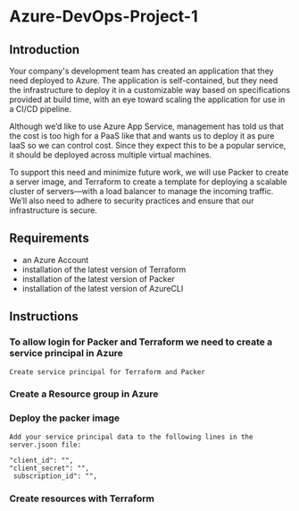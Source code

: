 # Azure-DevOps-Project-1

## Introduction

Your company's development team has created an application that they need deployed to Azure. The application is self-contained, but they need the infrastructure to deploy it in a customizable way based on specifications provided at build time, with an eye toward scaling the application for use in a CI/CD pipeline.

Although we’d like to use Azure App Service, management has told us that the cost is too high for a PaaS like that and wants us to deploy it as pure IaaS so we can control cost. Since they expect this to be a popular service, it should be deployed across multiple virtual machines.

To support this need and minimize future work, we will use Packer to create a server image, and Terraform to create a template for deploying a scalable cluster of servers—with a load balancer to manage the incoming traffic. We’ll also need to adhere to security practices and ensure that our infrastructure is secure.

## Requirements
- an Azure Account
- installation of the latest version of Terraform
- installation of the latest version of Packer
- installation of the latest version of AzureCLI

## Instructions

### To allow login for Packer and Terraform we need to create a service principal in Azure

    Create service principal for Terraform and Packer 

### Create a Resource group in Azure

### Deploy the packer image
    Add your service principal data to the following lines in the server.jsoon file:
    
    "client_id": "",
    "client_secret": "",
     subscription_id": "",

### Create resources with Terraform
